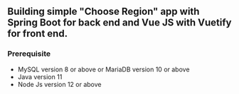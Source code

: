 ## Building simple "Choose Region" app with Spring Boot for back end and Vue JS with Vuetify for front end.

### Prerequisite
  + MySQL version 8 or above or MariaDB version 10 or above
  + Java version 11
  + Node Js version 12 or above
